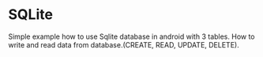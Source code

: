 # SQLite
Simple example how to use Sqlite database in android with 3 tables.
How to write and read data from database.(CREATE, READ, UPDATE, DELETE). 
